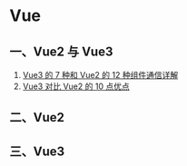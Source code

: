 # Vue

## 一、Vue2 与 Vue3

1. [Vue3 的 7 种和 Vue2 的 12 种组件通信详解](Vue3的7种和Vue2的12种组件通信详解.md)
2. [Vue3 对比 Vue2 的 10 点优点](Vue3对比Vue2的优点.md)

## 二、Vue2

## 三、Vue3
